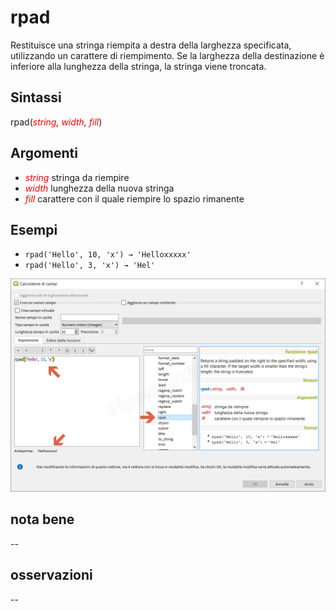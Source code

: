 # rpad

Restituisce una stringa riempita a destra della larghezza specificata, utilizzando un carattere di riempimento. Se la larghezza della destinazione è inferiore alla lunghezza della stringa, la stringa viene troncata.

## Sintassi

rpad(_<span style="color:red;">string</span>, <span style="color:red;">width</span>, <span style="color:red;">fill</span>_)

## Argomenti

* _<span style="color:red;">string</span>_ stringa da riempire
* _<span style="color:red;">width</span>_ lunghezza della nuova stringa
* _<span style="color:red;">fill</span>_ carattere con il quale riempire lo spazio rimanente

## Esempi

* `rpad('Hello', 10, 'x') → 'Helloxxxxx'`
* `rpad('Hello', 3, 'x') → 'Hel'`

![](/img/stringhe_di_testo/rpad/rpad1.png)

## nota bene

--

## osservazioni

--
